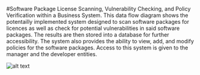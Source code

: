 #Software Package License Scanning, Vulnerability Checking, and Policy Verification within a Business System.
This data flow diagram shows the potentailly implemented system designed to scan software packages for licences as well as check for potential vulnerabilities in said software packages. The results are then stored into a database for further accessibility. The system also provides the ability to view, add, and modify policies for the software packages. Access to this system is given to the manager and the developer entities.

![alt text](https://cloud.githubusercontent.com/assets/5325162/19224050/dcb0ef10-8e42-11e6-9c7e-001d7f0a9ab2.png)
